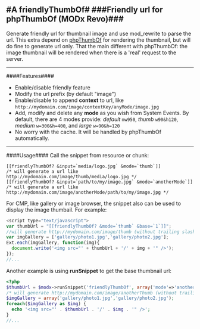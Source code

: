 #A friendlyThumbOf#
###Friendly url for phpThumbOf (MODx Revo)###
---------------------------------------------

Generate friendly url for thumbnail image and use mod_rewrite to parse the url. This extra depend on [phpThumbOf](https://github.com/splittingred/phpThumbOf) for rendering the thumbnail, but will do fine to generate url only. That the main different with phpThumbOf: the image thumbnail will be rendered when there is a 'real' request to the server.

---------------------------------------------

####Features####
* Enable/disable friendly feature
* Modify the url prefix (by default "image")
* Enable/disable to append __context__ to url, like `http://mydomain.com/image/contextKey/anyMode/image.jpg`
* Add, modify and delete any __mode__ as you wish from System Events. By default, there are 4 modes provide: *default* `mw950`, *thumb* `w90&h120`, *medium* `w=300&h=400`, and *large* `w=90&h=120`
* No worry with the cache. It will be handled by phpThumbOf automatically.

---------------------------------------------
####Usage####
Call the snippet from resource or chunk:
```tpl
[[friendlyThumbOf? &input=`media/logo.jpg` &mode=`thumb`]] 
/* will generate a url like http://mydomain.com/image/thumb/media/logo.jpg */
[[friendlyThumbOf? &input=`path/to/my/image.jpg` &mode=`anotherMode`]] 
/* will generate a url like http://mydomain.com/image/anotherMode/path/to/my/image.jpg */
```

For CMP, like gallery or image browser, the snippet also can be used to display the image thumbail. For example:
```javascript
<script type="text/javascript">
var thumbUrl = "[[friendlyThumbOf? &mode=`thumb` &base=`1`]]";
//will generate http://mydomain.com/image/thumb (without trailing slash)
var imgGallery = ['gallery/photo1.jpg','gallery/photo2.jpg'];
Ext.each(imgGallery, function(img){
  document.write('<img src="' + thumbUrl + '/' + img + '" />');
});
//...
```

Another example is using __runSnippet__ to get the base thumbnail url:
```php
<?php
$thumbUrl = $modx->runSnippet('friendlyThumbOf', array('mode'=>'anotherThumb', 'base'=>1));
/* will generate http://mydomain.com/image/anotherThumb (without trailing slash) */
$imgGallery = array('gallery/photo1.jpg','gallery/photo2.jpg');
foreach($imgGallery as $img) {
  echo '<img src="' . $thumbUrl . '/' . $img . '" />';
}
//...
```
